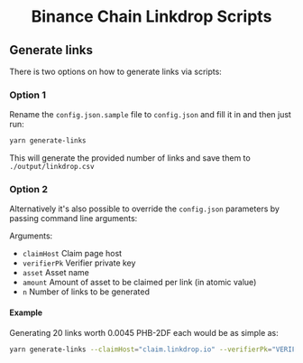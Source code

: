 <h1 align="center">Binance Chain Linkdrop Scripts</h1>


## Generate links

There is two options on how to generate links via scripts:

### Option 1

Rename the `config.json.sample` file to `config.json` and fill it in and then just run:

```sh
yarn generate-links
```

This will generate the provided number of links and save them to `./output/linkdrop.csv`


### Option 2

Alternatively it's also possible to override the `config.json` parameters by passing command line arguments:

Arguments:
- `claimHost` Claim page host
- `verifierPk` Verifier private key
- `asset` Asset name
- `amount` Amount of asset to be claimed per link (in atomic value)
- `n` Number of links to be generated

#### Example

Generating 20 links worth 0.0045 PHB-2DF each would be as simple as:

```bash
yarn generate-links --claimHost="claim.linkdrop.io" --verifierPk="VERIFIER_PK" --asset="PHB-2DF" --amount="450000" --n=20
```